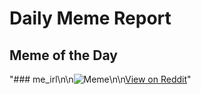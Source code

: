 # Daily Meme Report

## Meme of the Day
"### me_irl\n\n![Meme](https://i.redd.it/d6udlad3llrf1.png)\n\n[View on Reddit](https://redd.it/1nrguj8)"
